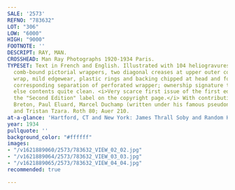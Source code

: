```yaml
---
SALE: '2573'
REFNO: "783632"
LOT: "306"
LOW: "6000"
HIGH: "9000"
FOOTNOTE: ''
DESCRIPT: RAY, MAN.
CROSSHEAD: Man Ray Photographs 1920-1934 Paris.
TYPESET: Text in French and English. Illustrated with 104 heliogravures. 4to, publisher's
  comb-bound pictorial wrappers, two diagonal creases at upper outer corner of front
  wrap, mild edgewear, plastic rings and backing chipped at head and foot with some
  corresponding separation of perforated wrapper; ownership signature to title-page,
  else contents quite clean. <i>Very scarce first issue of the first edition, without
  the "Second Edition" label on the copyright page.</i> With contributions by André
  Breton, Paul Eluard, Marcel Duchamp (written under his famous pseudonym "Rrose Selavy")
  and Tristan Tzara. Roth 80; Auer 210.
at-a-glance: 'Hartford, CT and New York: James Thrall Soby and Random House, (1934)'
year: 1934
pullquote: ''
background_color: "#ffffff"
images:
- "/v1621889060/2573/783632_VIEW_02_02.jpg"
- "/v1621889064/2573/783632_VIEW_03_03.jpg"
- "/v1621889065/2573/783632_VIEW_04_04.jpg"
recommended: true

---
```

